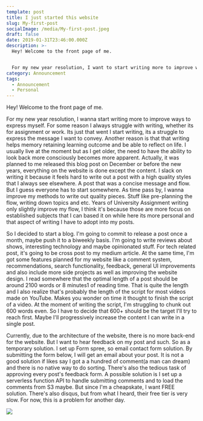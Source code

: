 ```yaml
---
template: post
title: I just started this website
slug: My-first-post
socialImage: /media/My-first-post.jpeg
draft: false
date: 2019-01-31T23:46:00.000Z
description: >-
  Hey! Welcome to the front page of me.


  For my new year resolution, I want to start writing more to improve ways to express myself. For some reason I always struggle with writing, whether its for assignment or work. Its just that went I start writing, it's a struggle to express the message I want to convey. Another reason is that that writing helps memory retaining learning outcome and be able to reflect on life. I usually live at the moment but as I get older, the need to have the ability to look back more consciously becomes more apparent.
category: Announcement
tags:
  - Announcement
  - Personal
---
```

Hey! Welcome to the front page of me.

For my new year resolution, I wanna start writing more to improve ways to express myself. For some reason I always struggle with writing, whether its for assignment or work. Its just that went I start writing, its a struggle to express the message I want to convey. Another reason is that that writing helps memory retaining learning outcome and be able to reflect on life. I usually live at the moment but as I get older, the need to have the ability to look back more consciously becomes more apparent. Actually, it was planned to me released this blog post on December or before the new years, everything on the website is done except the content. I slack on writing it because it feels hard to write out a post with a high quality styles that I always see elsewhere. A post that was a concise message and flow. But I guess everyone has to start somewhere. As time pass by, I wanna improve my methods to write out quality pieces. Stuff like pre-planning the flow, writing down topics and etc. Years of University Assignment writing only slightly improve my flow, I think it's because those are more focus on established subjects that I can based it on while here its more personal and that aspect of writing I have to adopt into my posts.

So I decided to start a blog. I'm going to commit to release a post once a month, maybe push it to a biweekly basis. I'm going to write reviews about shows, interesting technology and maybe opinionated stuff. For tech related post, it's going to be cross post to my medium article. At the same time, I'm got some features planned for my website like a comment system, recommendations, search functionality, feedback, general UI improvements and also include more side projects as well as improving the website design. I read somewhere that the optimal length of a post should be around 2100 words or 8 minutes1 of reading time. That is quite the length and I also realize that's probably the length of the script for most videos made on YouTube. Makes you wonder on time it thought to finish the script of a video. At the moment of writing the script, I'm struggling to chunk out 600 words even. So I have to decide that 600+ should be the target I'll try to reach first. Maybe I'll progressively increase the content I can write in a single post.

Currently, due to the architecture of the website, there is no more back-end for the website. But I want to hear feedback on my post and such. So as a temporary solution. I set up Form spree, so email contact form solution. By submitting the form below, I will get an email about your post. It is not a good solution if likes say I got a a hundred of comment(a man can dream) and there is no native way to do sorting. There's also the tedious task of approving every post's feedback form. A possible solution is I set up a serverless function API to handle submitting comments and to load the comments from S3 maybe. But since I'm a cheapskate, I want FREE solution. There's also disqus, but from what I heard, their free tier is very slow. For now, this is a problem for another day.

![](/media/My-first-post.jpeg)